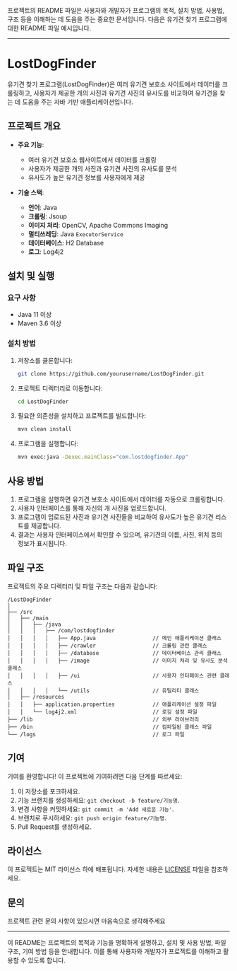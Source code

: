 프로젝트의 README 파일은 사용자와 개발자가 프로그램의 목적, 설치 방법, 사용법, 구조 등을 이해하는 데 도움을 주는 중요한 문서입니다. 다음은 유기견 찾기 프로그램에 대한 README 파일 예시입니다.

---

# LostDogFinder

유기견 찾기 프로그램(LostDogFinder)은 여러 유기견 보호소 사이트에서 데이터를 크롤링하고, 사용자가 제공한 개의 사진과 유기견 사진의 유사도를 비교하여 유기견을 찾는 데 도움을 주는 자바 기반 애플리케이션입니다.

## 프로젝트 개요

- **주요 기능**:
  - 여러 유기견 보호소 웹사이트에서 데이터를 크롤링
  - 사용자가 제공한 개의 사진과 유기견 사진의 유사도를 분석
  - 유사도가 높은 유기견 정보를 사용자에게 제공

- **기술 스택**:
  - **언어**: Java
  - **크롤링**: Jsoup
  - **이미지 처리**: OpenCV, Apache Commons Imaging
  - **멀티쓰레딩**: Java `ExecutorService`
  - **데이터베이스**: H2 Database
  - **로그**: Log4j2

## 설치 및 실행

### 요구 사항

- Java 11 이상
- Maven 3.6 이상

### 설치 방법

1. 저장소를 클론합니다:

    ```bash
    git clone https://github.com/yourusername/LostDogFinder.git
    ```

2. 프로젝트 디렉터리로 이동합니다:

    ```bash
    cd LostDogFinder
    ```

3. 필요한 의존성을 설치하고 프로젝트를 빌드합니다:

    ```bash
    mvn clean install
    ```

4. 프로그램을 실행합니다:

    ```bash
    mvn exec:java -Dexec.mainClass="com.lostdogfinder.App"
    ```

## 사용 방법

1. 프로그램을 실행하면 유기견 보호소 사이트에서 데이터를 자동으로 크롤링합니다.
2. 사용자 인터페이스를 통해 자신의 개 사진을 업로드합니다.
3. 프로그램이 업로드된 사진과 유기견 사진들을 비교하여 유사도가 높은 유기견 리스트를 제공합니다.
4. 결과는 사용자 인터페이스에서 확인할 수 있으며, 유기견의 이름, 사진, 위치 등의 정보가 표시됩니다.

## 파일 구조

프로젝트의 주요 디렉터리 및 파일 구조는 다음과 같습니다:

```
/LostDogFinder
│
├── /src
│   ├── /main
│   │   ├── /java
│   │   │   ├── /com/lostdogfinder
│   │   │   │   ├── App.java                  // 메인 애플리케이션 클래스
│   │   │   │   ├── /crawler                  // 크롤링 관련 클래스
│   │   │   │   ├── /database                 // 데이터베이스 관리 클래스
│   │   │   │   ├── /image                    // 이미지 처리 및 유사도 분석 클래스
│   │   │   │   ├── /ui                       // 사용자 인터페이스 관련 클래스
│   │   │   │   └── /utils                    // 유틸리티 클래스
│   ├── /resources
│   │   ├── application.properties            // 애플리케이션 설정 파일
│   │   └── log4j2.xml                        // 로깅 설정 파일
├── /lib                                      // 외부 라이브러리
├── /bin                                      // 컴파일된 클래스 파일
└── /logs                                     // 로그 파일
```

## 기여

기여를 환영합니다! 이 프로젝트에 기여하려면 다음 단계를 따르세요:

1. 이 저장소를 포크하세요.
2. 기능 브랜치를 생성하세요: `git checkout -b feature/기능명`.
3. 변경 사항을 커밋하세요: `git commit -m 'Add 새로운 기능'`.
4. 브랜치로 푸시하세요: `git push origin feature/기능명`.
5. Pull Request를 생성하세요.

## 라이선스

이 프로젝트는 MIT 라이선스 하에 배포됩니다. 자세한 내용은 [LICENSE](LICENSE) 파일을 참조하세요.

## 문의

프로젝트 관련 문의 사항이 있으시면 마음속으로 생각해주세요

---

이 README는 프로젝트의 목적과 기능을 명확하게 설명하고, 설치 및 사용 방법, 파일 구조, 기여 방법 등을 안내합니다. 이를 통해 사용자와 개발자가 프로젝트를 이해하고 활용할 수 있도록 합니다.
